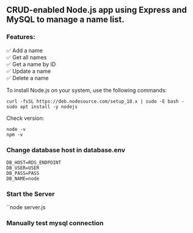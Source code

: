 ## CRUD-enabled Node.js app using Express and MySQL to manage a name list.
### Features:

✅ Add a name  
✅ Get all names  
✅ Get a name by ID  
✅ Update a name  
✅ Delete a name  

To install Node.js on your system, use the following commands:

```
curl -fsSL https://deb.nodesource.com/setup_18.x | sudo -E bash -
sudo apt install -y nodejs
```

Check version:

```
node -v
npm -v
```

### Change database host in database.env     
```
DB_HOST=RDS_ENDPOINT
DB_USER=USER
DB_PASS=PASS
DB_NAME=node
```


### Start the Server

``node server.js


### Manually test mysql connection
```mysql -h database.cdu0wy4s26zn.ap-south-1.rds.amazonaws.com -u root -p

